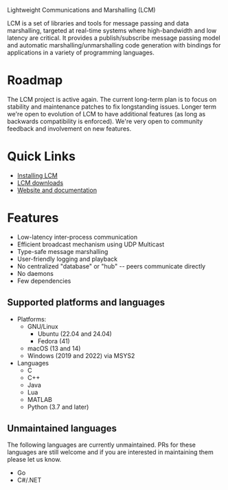 Lightweight Communications and Marshalling (LCM)

LCM is a set of libraries and tools for message passing and data marshalling,
targeted at real-time systems where high-bandwidth and low latency are
critical. It provides a publish/subscribe message passing model and automatic
marshalling/unmarshalling code generation with bindings for applications in a
variety of programming languages.

# Roadmap

The LCM project is active again. The current long-term plan is to focus on stability and maintenance
patches to fix longstanding issues. Longer term we're open to evolution of LCM to have additional
features (as long as backwards compatibility is enforced). We're very open to community
feedback and involvement on new features.

# Quick Links

* [Installing LCM](https://lcm-proj.github.io/lcm/content/install-instructions.html)
* [LCM downloads](https://github.com/lcm-proj/lcm/releases)
* [Website and documentation](https://lcm-proj.github.io/lcm)

# Features

* Low-latency inter-process communication
* Efficient broadcast mechanism using UDP Multicast
* Type-safe message marshalling
* User-friendly logging and playback
* No centralized "database" or "hub" -- peers communicate directly
* No daemons
* Few dependencies

## Supported platforms and languages

* Platforms:
  * GNU/Linux
      * Ubuntu (22.04 and 24.04)
      * Fedora (41)
  * macOS (13 and 14)
  * Windows (2019 and 2022) via MSYS2
* Languages
  * C
  * C++
  * Java
  * Lua
  * MATLAB
  * Python (3.7 and later)

## Unmaintained languages

The following languages are currently unmaintained. PRs for these languages are still welcome and if
you are interested in maintaining them please let us know.

 * Go
 * C#/.NET
